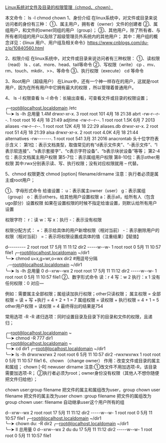 [Linux系统对文件及目录的权限管理（chmod、chown）](https://www.cnblogs.com/du-z/p/10845189.html)

本文命令：
ls -l	chmod	chown
1、身份介绍
在linux系统中，对文件或目录来说访问者的身份有三种：
①、属主用户，拥有者（owner）文件的创建者
②、属组用户，和文件的owner同组的用户（group）；
③、其他用户，除了所有者、与所有者同组的用户以及除了超级管理员外系统内的其他用户；
其中：用户组的概念详见：《linux 用户、用户组及相关命令》https://www.cnblogs.com/du-z/p/10840560.html

2、权限介绍
在linux系统中，对文件或目录来说访问者有三种权限：
①、读权限（read） ls 、cat、more、head、tail等命令
②、写权限（write） cp 、mv、rm、touch、mkdir、>>、等命令
③、执行权限（execute） cd 等命令

3、Root用户（超级用户）
在Linux中，还有一个神一样存在的用户，这就是root用户，因为在所有用户中它拥有最大的权限 ，所以管理着普通用户。

4、 ls -l 权限查看
ls -l 命令：长输出查看，可查看文件或目录的权限设置；

╭─root@localhost.localdomain /etc  
╰─➤  ls -lh
总用量 1.4M
drwxr-xr-x.  3 root root    101 4月  18 21:38 abrt
-rw-r--r--.  1 root root     16 4月  18 21:49 adjtime
-rw-r--r--.  1 root root   1.5K 6月   7 2013 aliases
-rw-r--r--.  1 root root    12K 4月  18 22:29 aliases.db
drwxr-xr-x.  2 root root     51 4月  18 21:39 alsa
drwxr-xr-x.  2 root root   4.0K 4月  18 21:44 alternatives
-rw-------.  1 root root    541 3月  31 2016 anacrontab
头十位字符表示含义：
第1位：表示文档类型，取值常见的有“d表示文件夹”、“-表示文件”、“l表示软连接”、“s表示套接字”、“c表示字符设备”、“b表示块状设备”等等；
第2-4位：表示文档属主用户权限
第5-7位：表示属组用户权限
第8-10位：表示other用权限
其中:rwx分别表示读、写、执行权限；没有对应权限就用 – 代替。

5、chmod 权限更改
chmod [option] filename/dirname
注意：执行者必须是属主或root用户；

①、字母形式命令
给谁设置：
u：表示属主owner（user）
g：表示属组（group）
o：表示others，给其他用户设置权限
a：表示all，给所有人（包含ugo部分）设置权限
如果在设置权限的时候不指定给谁设置，则默认给所有用户设置

权限字符：
r：读
w：写
x：执行
-：表示没有权限

权限分配方式：
+：表示给具体的用户新增权限（相对当前）
-：表示删除用户的权限（相对当前）
=：表示将权限设置成具体的值（注重结果）【赋值】

d--------- 2 root root 17 5月  11 11:12 dir2
-----w--w- 1 root root  0 5月  11 10:57 file1
╭─root@localhost.localdomain ~/dir1  
╰─➤  chmod u+x,g=wr,o=wx dir2    #用逗号分隔
╭─root@localhost.localdomain ~/dir1  
╰─➤  ls -lh
总用量 0
d--xrw--wx 2 root root 17 5月  11 11:12 dir2
-----w--w- 1 root root  0 5月  11 10:57 file1
②、数字形式命令
读：r 4
写：w 2
执行：x 1
没有任何权限：0 对应—

例如：需要属主全部权限；属组读加执行权限；other只读权限；
属主权限 = 全部权限 = 读 + 写 +执行 = 4 + 2 + 1 = 7
属组权限 = 读权限 + 执行权限 = 4 + 1 = 5
other用户权限 = 读权限 = 4
最终得出的结果是754

常用选项 -R
-R 递归选项：同时设置目录及目录下的目录和文件的权限，且递归；

╭─root@localhost.localdomain ~  
╰─➤  chmod -R 777 dir1   
╭─root@localhost.localdomain ~  
╰─➤  cd dir1
╭─root@localhost.localdomain ~/dir1  
╰─➤  ls -lh
drwxrwxrwx 2 root root 6 5月  11 10:57 dir2
-rwxrwxrwx 1 root root 0 5月  11 10:57 file1
6、chown （change owner）
作用：改变文件或目录的属主和属组；
chown [-R] newuser dirname
注意:①改文件不用加选项-R，该目录需要加选项-R；
②执行者必须为root；owner身份没有权限（其他人不想你随便把文件归给他）；

chown user:group filename 把文件的属主和属组改为user，group
chown user filename 把文件的属主改为user
chown :group filename 把文件的属组改为group
chown user: filename 自动继承user这个用户所有的组

d--xrw--wx 2 root root 17 5月  11 11:12 dir2
-----w--w- 1 root root  0 5月  11 10:57 file1
╭─root@localhost.localdomain ~/dir1  
╰─➤  chown du: -R dir2
╭─root@localhost.localdomain ~/dir1  
╰─➤  ll
总用量 0
d--xrw--wx 2 du   du   17 5月  11 11:12 dir2
-----w--w- 1 root root  0 5月  11 10:57 file1


